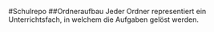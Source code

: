 #Schulrepo
##Ordneraufbau
Jeder Ordner representiert ein Unterrichtsfach, in welchem die Aufgaben gelöst werden.
